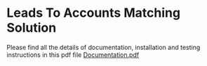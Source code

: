 # Leads To Accounts Matching Solution
Please find all the details of documentation, installation and testing instructions in this pdf file [Documentation.pdf](https://github.com/user-attachments/files/16855745/Documentation.pdf)



